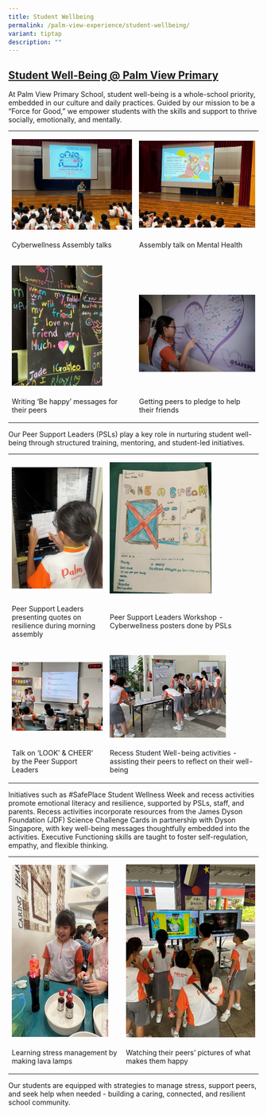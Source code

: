 ```yaml
---
title: Student Wellbeing
permalink: /palm-view-experience/student-wellbeing/
variant: tiptap
description: ""
---
```

<h2><strong><u>Student Well-Being @ Palm View Primary</u></strong></h2>
<p></p>
<p>At Palm View Primary School, student well-being is a whole-school priority,
embedded in our culture and daily practices. Guided by our mission to be
a “Force for Good,” we empower students with the skills and support to
thrive socially, emotionally, and mentally.</p>
<table style="minWidth: 50px">
<colgroup>
<col>
<col>
</colgroup>
<tbody>
<tr>
<td rowspan="1" colspan="1">
<p></p>
<div class="isomer-image-wrapper">
<img style="width: 100%" height="auto" width="100%" alt="" src="/images/Pic_1.jpg">
</div>
</td>
<td rowspan="1" colspan="1">
<p></p>
<div class="isomer-image-wrapper">
<img style="width: 100%" height="auto" width="100%" alt="" src="/images/Pic_2.jpg">
</div>
</td>
</tr>
<tr>
<td rowspan="1" colspan="1">
<p>Cyberwellness Assembly talks</p>
</td>
<td rowspan="1" colspan="1">
<p>Assembly talk on Mental Health</p>
</td>
</tr>
<tr>
<td rowspan="1" colspan="1">
<p></p>
<div class="isomer-image-wrapper">
<img style="width: 75%;" height="auto" width="100%" alt="" src="/images/Pic_3.jpg">
</div>
</td>
<td rowspan="1" colspan="1">
<p>&nbsp;</p>
<div class="isomer-image-wrapper">
<img style="width: 100%" height="auto" width="100%" alt="" src="/images/Pic_4.jpg">
</div>
</td>
</tr>
<tr>
<td rowspan="1" colspan="1">
<p>Writing ‘Be happy’ messages for their peers</p>
</td>
<td rowspan="1" colspan="1">
<p>Getting peers to pledge to help their friends</p>
</td>
</tr>
</tbody>
</table>
<p>Our Peer Support Leaders (PSLs) play a key role in nurturing student well-being
through structured training, mentoring, and student-led initiatives.</p>
<p></p>
<table style="minWidth: 50px">
<colgroup>
<col>
<col>
</colgroup>
<tbody>
<tr>
<td rowspan="1" colspan="1">
<p></p>
<div class="isomer-image-wrapper">
<img style="width: 100%" height="auto" width="100%" alt="" src="/images/Pic_5.jpg">
</div>
</td>
<td rowspan="1" colspan="1">
<p></p>
<div class="isomer-image-wrapper">
<img style="width: 70%;" height="auto" width="100%" alt="" src="/images/Pic_6.jpg">
</div>
</td>
</tr>
<tr>
<td rowspan="1" colspan="1">
<p>Peer Support Leaders presenting quotes on resilience during morning assembly</p>
</td>
<td rowspan="1" colspan="1">
<p>Peer Support Leaders Workshop - Cyberwellness posters done by PSLs</p>
</td>
</tr>
<tr>
<td rowspan="1" colspan="1">
<p></p>
<div class="isomer-image-wrapper">
<img style="width: 100%" height="auto" width="100%" alt="" src="/images/Pic_7.jpg">
</div>
</td>
<td rowspan="1" colspan="1">
<p></p>
<div class="isomer-image-wrapper">
<img style="width: 80%;" height="auto" width="100%" alt="" src="/images/Pic_8a.jpg">
</div>
</td>
</tr>
<tr>
<td rowspan="1" colspan="1">
<p>Talk on ‘LOOK’ &amp; CHEER’ by the Peer Support Leaders</p>
</td>
<td rowspan="1" colspan="1">
<p>Recess Student Well-being activities - assisting their peers to reflect
on their well-being</p>
</td>
</tr>
</tbody>
</table>
<p>Initiatives such as #SafePlace Student Wellness Week and recess activities
promote emotional literacy and resilience, supported by PSLs, staff, and
parents. Recess activities incorporate resources from the James Dyson Foundation
(JDF) Science Challenge Cards in partnership with Dyson Singapore, with
key well-being messages thoughtfully embedded into the activities. Executive
Functioning skills are taught to foster self-regulation, empathy, and flexible
thinking.</p>
<table style="minWidth: 50px">
<colgroup>
<col>
<col>
</colgroup>
<tbody>
<tr>
<td rowspan="1" colspan="1">
<p></p>
<div class="isomer-image-wrapper">
<img style="width: 90%;" height="auto" width="100%" alt="" src="/images/Pic_9.jpg">
</div>
</td>
<td rowspan="1" colspan="1">
<p></p>
<div class="isomer-image-wrapper">
<img style="width: 100%" height="auto" width="100%" alt="" src="/images/Pic_10.jpg">
</div>
</td>
</tr>
<tr>
<td rowspan="1" colspan="1">
<p>Learning stress management by making lava lamps</p>
</td>
<td rowspan="1" colspan="1">
<p>Watching their peers’ pictures of what makes them happy</p>
</td>
</tr>
</tbody>
</table>
<p>Our students are equipped with strategies to manage stress, support peers,
and seek help when needed - building a caring, connected, and resilient
school community.</p>